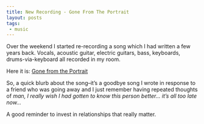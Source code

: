 ```yaml
---
title: New Recording - Gone From The Portrait
layout: posts
tags:
 - music
---
```


Over the weekend I started re-recording a song which I had written a few years back.  Vocals, acoustic guitar, electric guitars, bass, keyboards, drums-via-keyboard all recorded in my room.

Here it is: [Gone from the Portrait](http://soundcloud.com/junhopark/gone-from-the-portrait "Gone From the Portrait")

So, a quick blurb about the song–it’s a goodbye song I wrote in response to a friend who was going away and I just remember having repeated thoughts of _man, I really wish I had gotten to know this person better... it’s all too late now..._

A good reminder to invest in relationships that really matter.
